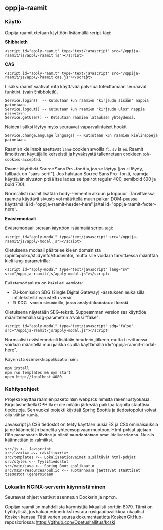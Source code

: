 ## oppija-raamit

### Käyttö

Oppija-raamit otetaan käyttöön lisäämällä script-tägi:

**Shibboleth**

    <script id="apply-raamit" type="text/javascript" src="/oppija-raamit/js/apply-raamit.js"></script>

**CAS**

    <script id="apply-raamit" type="text/javascript" src="/oppija-raamit/js/apply-raamit-cas.js"></script>

Lisäksi raamit vaativat niitä käyttävää palvelua toteuttamaan seuraavat funktiot.
(vain Shibboleth).

    Service.login()  -- Kutsutaan kun raamien "kirjaudu sisään" nappia painetaan.
    Service.logout() -- Kutsutaan kun raamien "kirjaudu ulos" nappia painetaan.
    Service.getUser() -- Kutsutaan raamien latauksen yhteydessä.

Näiden lisäksi löytyy myös seuraavat vapaavalintaiset hookit.

    Service.changeLanguage(language) -- Kutsutaan kun raamien kielinappeja painetaan.

Raamien kielinapit asettavat `lang`-cookien arvoilla `fi`, `sv` ja `en`.
Raamit ilmoittavat käyttäjälle kekseistä ja hyväksyntä tallennetaan cookieen `oph-cookies-accepted`.

Raamit käyttävät Source Sans Pro -fonttia, jos se löytyy (jos ei löydy, fallback on "sans-serif").
Jos halutaan Source Sans Pro -fontti, raameja käyttävän sivuston pitää itse ladata se (painot regular 400, semibold 600 ja bold 700).

Normaalisti raamit lisätään body-elementin alkuun ja loppuun. Tarvittaessa raameja käyttävä sivusto voi
määritellä muun paikan DOM-puussa käyttämällä id="oppija-raamit-header-here" ja/tai id="oppija-raamit-footer-here".

**Evästemodaali**

Evästemodaali otetaan käyttöön lisäämällä script-tagi:

    <script id="apply-modal" type="text/javascript" src="/oppija-raamit/js/apply-modal.js"></script>

Oletuksena modaali päättelee kielen domainista (opintopolku/studyinfo/studieinfo), mutta sille voidaan tarvittaessa määrittää kieli lang-parametrilla:

    <script id="apply-modal" type="text/javascript" lang="sv" src="/oppija-raamit/js/apply-modal.js"></script>

Evästemodaalista on kaksi eri versiota:

- EU-komission SDG (Single Digital Gateway) -asetuksen mukaisilla infoteksteillä varustettu versio
- Ei-SDG -versio sivustoille, jossa analytiikkadataa ei kerätä

Oletuksena näytetään SDG-tekstit. Suppeamman version saa käyttöön määrittelemällä sdg-parametrin arvoksi "false":

    <script id="apply-modal" type="text/javascript" sdg="false" src="/oppija-raamit/js/apply-modal.js"></script>

Normaalisti evästemodaali lisätään headerin jälkeen, mutta tarvittaessa voidaan määritellä muu paikka sivulla käyttämällä id="oppija-raamit-modal-here".

Käynnistä esimerkkiapplikaatio näin:

    npm install
    npm run templates && npm start
    open http://localhost:8080

### Kehitysohjeet

Projekti käyttää raamien paketointiin webpack nimistä rakennustyökalua.
Kirjoitushetkellä OPH:lla ei ole mitään järkevää paikkaa tarjoilla staattisia tiedostoja.
Sen vuoksi projekti käyttää Spring Boottia ja tiedostopolut voivat olla vähän rumia.

Javascript ja CSS tiedostot on tehty käyttäen uusia ES ja CSS ominaisuuksia ja ne käännetään babelilla yhteensopivaan muotoon.
Html-pohjat ajetaan i18n prosessorin lävitse ja niistä muodostetaan omat kieliversionsa. Ne siis käännetään jo valmiiksi.

    src/js <-- Javascript
    src/locales <-- Lokalisaatiot
    src/templates <-- Lokalisaatioavaimet sisältävät html-pohjat
    src/styles <-- Tyylitiedostot
    src/main/java <-- Spring Boot applikaatio
    src/main/resources/public <-- Tuotannossa jaettavat staattiset tiedostot (generoidaan)

### Lokaalin NGINX-serverin käynnistäminen

Seuraavat ohjeet vaativat asennetun Dockerin ja npm:n.

Oppijan raamit on mahdollista käynnistää lokaalisti porttiin 8079. Tämä on hyödyllistä, jos haluat esimerkiksi testata navigaatiovalikkoa lokaalisti Kosken kanssa. Tätä varten seuraa dokumentaatiota Kosken GitHub-repositoriossa: https://github.com/Opetushallitus/koski
